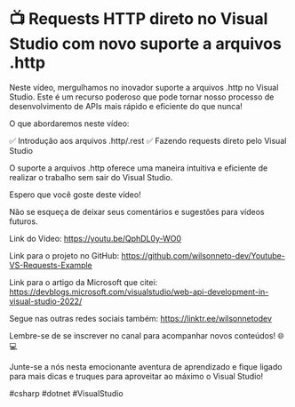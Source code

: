 # 📺 Requests HTTP direto no Visual Studio com novo suporte a arquivos .http

Neste vídeo, mergulhamos no inovador suporte a arquivos .http no Visual Studio. Este é um recurso poderoso que pode tornar nosso processo de desenvolvimento de APIs mais rápido e eficiente do que nunca!

O que abordaremos neste vídeo:

✅ Introdução aos arquivos .http/.rest
✅ Fazendo requests direto pelo Visual Studio

O suporte a arquivos .http oferece uma maneira intuitiva e eficiente de realizar o trabalho sem sair do Visual Studio.

Espero que você goste deste vídeo! 

Não se esqueça de deixar seus comentários e sugestões para vídeos futuros. 

Link do Vídeo:
https://youtu.be/QphDL0y-WO0

Link para o projeto no GitHub:
https://github.com/wilsonneto-dev/Youtube-VS-Requests-Example

Link para o artigo da Microsoft que citei:
https://devblogs.microsoft.com/visualstudio/web-api-development-in-visual-studio-2022/

Segue nas outras redes sociais também:
https://linktr.ee/wilsonnetodev

Lembre-se de se inscrever no canal para acompanhar novos conteúdos! 🌐💻

Junte-se a nós nesta emocionante aventura de aprendizado e fique ligado para mais dicas e truques para aproveitar ao máximo o Visual Studio!

#csharp #dotnet #VisualStudio 
